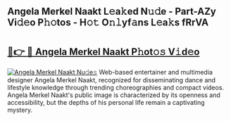 ## Angela Merkel Naakt L𝚎a𝚔ed N𝚞𝚍e - Part-AZy Vi𝚍𝚎o P𝚑𝚘tos - H𝚘𝚝 O𝚗𝚕yf𝚊ns L𝚎a𝚔s fRrVA

# <h2><a href="http://kfehnx.oniu.top/?m=Angela+Merkel+Naakt">🔗👉 🔴 Angela Merkel Naakt P𝚑ot𝚘𝚜 V𝚒d𝚎o</a></h2>

[![Angela Merkel Naakt Nu𝚍e𝚜](https://i.imgur.com/0qMVB7G.gif)](http://kfehnx.oniu.top/?m=Angela+Merkel+Naakt)
Web-based entertainer and multimedia designer Angela Merkel Naakt, recognized for disseminating dance and lifestyle knowledge through trending choreographies and compact videos. Angela Merkel Naakt's public image is characterized by its openness and accessibility, but the depths of his personal life remain a captivating mystery.  
